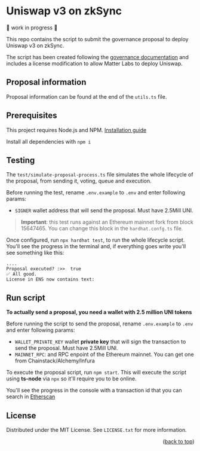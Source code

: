 # Uniswap v3 on zkSync

🚧 work in progress 🚧

This repo contains the script to submit the governance proposal to deploy Uniswap v3 on zkSync.

The script has been created following the [governance documentation](https://docs.uniswap.org/protocol/guides/governance/liscense-modifications/) and includes a license modification to allow Matter Labs to deploy Uniswap.

## Proposal information

Proposal information can be found at the end of the `utils.ts` file.

## Prerequisites

This project requires Node.js and NPM. [Installation guide](https://nodejs.org/en/download/)

Install all dependencies with `npm i`

## Testing

The `test/simulate-proposal-process.ts` file simulates the whole lifecycle of the proposal, from sending it, voting, queue and execution.

Before running the test, rename `.env.example` to `.env` and enter following params:

- `SIGNER` wallet address that will send the proposal. Must have 2.5Mill UNI.

> **Important**: this test runs against an Ethereum mainnet fork from block 15647465. You can change this block in the `hardhat.confg.ts` file.

Once configured, run `npx hardhat test`, to run the whole lifecycle script. You'll see the progress in the terminal and, if everything goes write you'll see something like this:

```
....
Proposal executed? :>>  true
✅ All good.
License in ENS now contains text:
```

## Run script

**To actually send a proposal, you need a wallet with 2.5 million UNI tokens**

Before running the script to send the proposal, rename `.env.example` to `.env` and enter following params:

- `WALLET_PRIVATE_KEY` wallet **private key** that will sign the transaction to send the proposal. Must have 2.5Mill UNI.
- `MAINNET_RPC`: and RPC enpoint of the Ethereum mainnet. You can get one from Chainstack/Alchemy/Infura

To execute the proposal script, run `npm start`. This will execute the script using **ts-node** via `npx` so it'll require you to be online.

You'll see the progress in the console with a transaction id that you can search in [Etherscan](https://etherscan.io/)

<!-- LICENSE -->

## License

Distributed under the MIT License. See `LICENSE.txt` for more information.

<p align="right">(<a href="#top">back to top</a>)</p>
